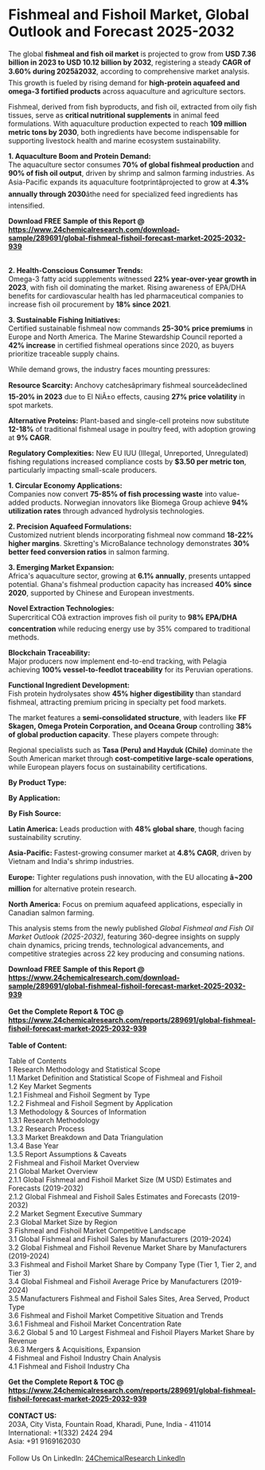 <h1>Fishmeal and Fishoil Market, Global Outlook and Forecast 2025-2032</h1><p>The global <strong>fishmeal and fish oil market</strong> is projected to grow from <strong>USD 7.36 billion in 2023 to USD 10.12 billion by 2032</strong>, registering a steady <strong>CAGR of 3.60% during 2025â2032</strong>, according to comprehensive market analysis. This growth is fueled by rising demand for <strong>high-protein aquafeed and omega-3 fortified products</strong> across aquaculture and agriculture sectors.</p><p>Fishmeal, derived from fish byproducts, and fish oil, extracted from oily fish tissues, serve as <strong>critical nutritional supplements</strong> in animal feed formulations. With aquaculture production expected to reach <strong>109 million metric tons by 2030</strong>, both ingredients have become indispensable for supporting livestock health and marine ecosystem sustainability.</p><p><strong>1. Aquaculture Boom and Protein Demand:</strong><br>
The aquaculture sector consumes <strong>70% of global fishmeal production</strong> and <strong>90% of fish oil output</strong>, driven by shrimp and salmon farming industries. As Asia-Pacific expands its aquaculture footprintâprojected to grow at <strong>4.3% annually through 2030</strong>âthe need for specialized feed ingredients has intensified.</p><div><b>Download FREE Sample of this Report @ 
            <a href="https://www.24chemicalresearch.com/download-sample/289691/global-fishmeal-fishoil-forecast-market-2025-2032-939">
            https://www.24chemicalresearch.com/download-sample/289691/global-fishmeal-fishoil-forecast-market-2025-2032-939</a></b></div><br><p><strong>2. Health-Conscious Consumer Trends:</strong><br>
Omega-3 fatty acid supplements witnessed <strong>22% year-over-year growth in 2023</strong>, with fish oil dominating the market. Rising awareness of EPA/DHA benefits for cardiovascular health has led pharmaceutical companies to increase fish oil procurement by <strong>18% since 2021</strong>.</p><p><strong>3. Sustainable Fishing Initiatives:</strong><br>
Certified sustainable fishmeal now commands <strong>25-30% price premiums</strong> in Europe and North America. The Marine Stewardship Council reported a <strong>42% increase</strong> in certified fishmeal operations since 2020, as buyers prioritize traceable supply chains.</p><p>While demand grows, the industry faces mounting pressures:</p><p><strong>Resource Scarcity:</strong> Anchovy catchesâprimary fishmeal sourceâdeclined <strong>15-20% in 2023</strong> due to El NiÃ±o effects, causing <strong>27% price volatility</strong> in spot markets.</p><p><strong>Alternative Proteins:</strong> Plant-based and single-cell proteins now substitute <strong>12-18%</strong> of traditional fishmeal usage in poultry feed, with adoption growing at <strong>9% CAGR</strong>.</p><p><strong>Regulatory Complexities:</strong> New EU IUU (Illegal, Unreported, Unregulated) fishing regulations increased compliance costs by <strong>$3.50 per metric ton</strong>, particularly impacting small-scale producers.</p><p><strong>1. Circular Economy Applications:</strong><br>
Companies now convert <strong>75-85% of fish processing waste</strong> into value-added products. Norwegian innovators like Biomega Group achieve <strong>94% utilization rates</strong> through advanced hydrolysis technologies.</p><p><strong>2. Precision Aquafeed Formulations:</strong><br>
Customized nutrient blends incorporating fishmeal now command <strong>18-22% higher margins</strong>. Skretting's MicroBalance technology demonstrates <strong>30% better feed conversion ratios</strong> in salmon farming.</p><p><strong>3. Emerging Market Expansion:</strong><br>
Africa's aquaculture sector, growing at <strong>6.1% annually</strong>, presents untapped potential. Ghana's fishmeal production capacity has increased <strong>40% since 2020</strong>, supported by Chinese and European investments.</p><p><strong>Novel Extraction Technologies:</strong><br>
	Supercritical COâ extraction improves fish oil purity to <strong>98% EPA/DHA concentration</strong> while reducing energy use by 35% compared to traditional methods.</p><p><strong>Blockchain Traceability:</strong><br>
	Major producers now implement end-to-end tracking, with Pelagia achieving <strong>100% vessel-to-feedlot traceability</strong> for its Peruvian operations.</p><p><strong>Functional Ingredient Development:</strong><br>
	Fish protein hydrolysates show <strong>45% higher digestibility</strong> than standard fishmeal, attracting premium pricing in specialty pet food markets.</p><p>The market features a <strong>semi-consolidated structure</strong>, with leaders like <strong>FF Skagen, Omega Protein Corporation, and Oceana Group</strong> controlling <strong>38% of global production capacity</strong>. These players compete through:</p><p>Regional specialists such as <strong>Tasa (Peru) and Hayduk (Chile)</strong> dominate the South American market through <strong>cost-competitive large-scale operations</strong>, while European players focus on sustainability certifications.</p><p><strong>By Product Type:</strong></p><p><strong>By Application:</strong></p><p><strong>By Fish Source:</strong></p><p><strong>Latin America:</strong> Leads production with <strong>48% global share</strong>, though facing sustainability scrutiny.</p><p><strong>Asia-Pacific:</strong> Fastest-growing consumer market at <strong>4.8% CAGR</strong>, driven by Vietnam and India's shrimp industries.</p><p><strong>Europe:</strong> Tighter regulations push innovation, with the EU allocating <strong>â¬200 million</strong> for alternative protein research.</p><p><strong>North America:</strong> Focus on premium aquafeed applications, especially in Canadian salmon farming.</p><p>This analysis stems from the newly published <em>Global Fishmeal and Fish Oil Market Outlook (2025-2032)</em>, featuring 360-degree insights on supply chain dynamics, pricing trends, technological advancements, and competitive strategies across 22 key producing and consuming nations.</p><div><b>Download FREE Sample of this Report @ 
            <a href="https://www.24chemicalresearch.com/download-sample/289691/global-fishmeal-fishoil-forecast-market-2025-2032-939">
            https://www.24chemicalresearch.com/download-sample/289691/global-fishmeal-fishoil-forecast-market-2025-2032-939</a></b></div><br><div><b>Get the Complete Report & TOC @ 
            <a href="https://www.24chemicalresearch.com/reports/289691/global-fishmeal-fishoil-forecast-market-2025-2032-939">
            https://www.24chemicalresearch.com/reports/289691/global-fishmeal-fishoil-forecast-market-2025-2032-939</a></b></div><br>
            <b>Table of Content:</b><p>Table of Contents<br />
1 Research Methodology and Statistical Scope<br />
1.1 Market Definition and Statistical Scope of Fishmeal and Fishoil<br />
1.2 Key Market Segments<br />
1.2.1 Fishmeal and Fishoil Segment by Type<br />
1.2.2 Fishmeal and Fishoil Segment by Application<br />
1.3 Methodology & Sources of Information<br />
1.3.1 Research Methodology<br />
1.3.2 Research Process<br />
1.3.3 Market Breakdown and Data Triangulation<br />
1.3.4 Base Year<br />
1.3.5 Report Assumptions & Caveats<br />
2 Fishmeal and Fishoil Market Overview<br />
2.1 Global Market Overview<br />
2.1.1 Global Fishmeal and Fishoil Market Size (M USD) Estimates and Forecasts (2019-2032)<br />
2.1.2 Global Fishmeal and Fishoil Sales Estimates and Forecasts (2019-2032)<br />
2.2 Market Segment Executive Summary<br />
2.3 Global Market Size by Region<br />
3 Fishmeal and Fishoil Market Competitive Landscape<br />
3.1 Global Fishmeal and Fishoil Sales by Manufacturers (2019-2024)<br />
3.2 Global Fishmeal and Fishoil Revenue Market Share by Manufacturers (2019-2024)<br />
3.3 Fishmeal and Fishoil Market Share by Company Type (Tier 1, Tier 2, and Tier 3)<br />
3.4 Global Fishmeal and Fishoil Average Price by Manufacturers (2019-2024)<br />
3.5 Manufacturers Fishmeal and Fishoil Sales Sites, Area Served, Product Type<br />
3.6 Fishmeal and Fishoil Market Competitive Situation and Trends<br />
3.6.1 Fishmeal and Fishoil Market Concentration Rate<br />
3.6.2 Global 5 and 10 Largest Fishmeal and Fishoil Players Market Share by Revenue<br />
3.6.3 Mergers & Acquisitions, Expansion<br />
4 Fishmeal and Fishoil Industry Chain Analysis<br />
4.1 Fishmeal and Fishoil Industry Cha</p><div><b>Get the Complete Report & TOC @ 
            <a href="https://www.24chemicalresearch.com/reports/289691/global-fishmeal-fishoil-forecast-market-2025-2032-939">
            https://www.24chemicalresearch.com/reports/289691/global-fishmeal-fishoil-forecast-market-2025-2032-939</a></b></div><br><b>CONTACT US:</b><br>
            203A, City Vista, Fountain Road, Kharadi, Pune, India - 411014<br>
            International: +1(332) 2424 294<br>
            Asia: +91 9169162030 <br><br>
            Follow Us On LinkedIn: <a href="https://www.linkedin.com/company/24chemicalresearch/">24ChemicalResearch LinkedIn</a>